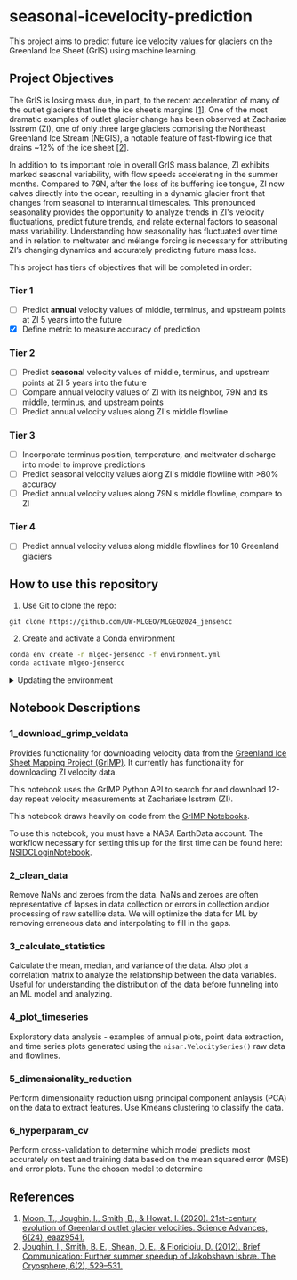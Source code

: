 # seasonal-icevelocity-prediction

This project aims to predict future ice velocity values for glaciers on the Greenland Ice Sheet (GrIS) using machine learning.

## Project Objectives

The GrIS is losing mass due, in part, to the recent acceleration of many of the outlet glaciers that line the ice sheet’s margins [[1]](https://doi.org/10.1038/s43247-020-0001-2). One of the most dramatic examples of outlet glacier change has been observed at Zachariæ Isstrøm (ZI), one of only three large glaciers comprising the Northeast Greenland Ice Stream (NEGIS), a notable feature of fast-flowing ice that drains ~12% of the ice sheet [[2]](https://doi.org/10.1029/2012GL051634).

In addition to its important role in overall GrIS mass balance, ZI exhibits marked seasonal variability, with flow speeds accelerating in the summer months. Compared to 79N, after the loss of its buffering ice tongue, ZI now calves directly into the ocean, resulting in a dynamic glacier front that changes from seasonal to interannual timescales. This pronounced seasonality provides the opportunity to analyze trends in ZI's velocity fluctuations, predict future trends, and relate external factors to seasonal mass variability. Understanding how seasonality has fluctuated over time and in relation to meltwater and mélange forcing is necessary for attributing ZI’s changing dynamics and accurately predicting future mass loss.

This project has tiers of objectives that will be completed in order:

### Tier 1

- [ ] Predict **annual** velocity values of middle, terminus, and upstream points at ZI 5 years into the future
- [x] Define metric to measure accuracy of prediction

### Tier 2

- [ ] Predict **seasonal** velocity values of middle, terminus, and upstream points at ZI 5 years into the future
- [ ] Compare annual velocity values of ZI with its neighbor, 79N and its middle, terminus, and upstream points
- [ ] Predict annual velocity values along ZI's middle flowline

### Tier 3

- [ ] Incorporate terminus position, temperature, and meltwater discharge into model to improve predictions
- [ ] Predict seasonal velocity values along ZI's middle flowline with >80% accuracy
- [ ] Predict annual velocity values along 79N's middle flowline, compare to ZI

### Tier 4

- [ ] Predict annual velocity values along middle flowlines for 10 Greenland glaciers

## How to use this repository

1. Use Git to clone the repo:

`git clone https://github.com/UW-MLGEO/MLGEO2024_jensencc`

2. Create and activate a Conda environment

```bash
conda env create -n mlgeo-jensencc -f environment.yml
conda activate mlgeo-jensencc
```

<details>
    <summary>Updating the environment</summary>
To update the environment:

```bash
conda env update -f environment.yml --prune
```

The prune option will uninstall any dependencies that were removed from `environment.yml`.
</details>

## Notebook Descriptions

### 1_download_grimp_veldata

Provides functionality for downloading velocity data from the [Greenland Ice Sheet Mapping Project (GrIMP)](https://nsidc.org/grimp). It currently has functionality for downloading ZI velocity data.

This notebook uses the GrIMP Python API to search for and download 12-day repeat velocity measurements at Zachariæe Isstrøm (ZI).

This notebook draws heavily on code from the [GrIMP Notebooks](https://github.com/fastice/GrIMPNotebooks).

To use this notebook, you must have a NASA EarthData account. The workflow necessary for setting this up for the first time can be found here: [NSIDCLoginNotebook](https://github.com/fastice/GrIMPNotebooks/blob/master/NSIDCLoginNotebook.ipynb).

### 2_clean_data

Remove NaNs and zeroes from the data. NaNs and zeroes are often representative of lapses in data collection or errors in collection and/or processing of raw satellite data. We will optimize the data for ML by removing erreneous data and interpolating to fill in the gaps.

### 3_calculate_statistics

Calculate the mean, median, and variance of the data. Also plot a correlation matrix to analyze the relationship between the data variables. Useful for understanding the distribution of the data before funneling into an ML model and analyzing.

### 4_plot_timeseries

Exploratory data analysis - examples of annual plots, point data extraction, and time series plots generated using the `nisar.VelocitySeries()` raw data and flowlines.

### 5_dimensionality_reduction

Perform dimensionality reduction uisng principal component anlaysis (PCA) on the data to extract features. Use Kmeans clustering to classify the data.

### 6_hyperparam_cv

Perform cross-validation to determine which model predicts most accurately on test and training data based on the mean squared error (MSE) and error plots. Tune the chosen model to determine

## References

1. [Moon, T., Joughin, I., Smith, B., & Howat, I. (2020). 21st-century evolution of Greenland outlet glacier velocities. Science Advances, 6(24), eaaz9541.](https://doi.org/10.1126/sciadv.aaz9541)
2. [Joughin, I., Smith, B. E., Shean, D. E., & Floricioiu, D. (2012). Brief Communication: Further summer speedup of Jakobshavn Isbræ. The Cryosphere, 6(2), 529–531.](https://doi.org/10.1029/2012GL051634)